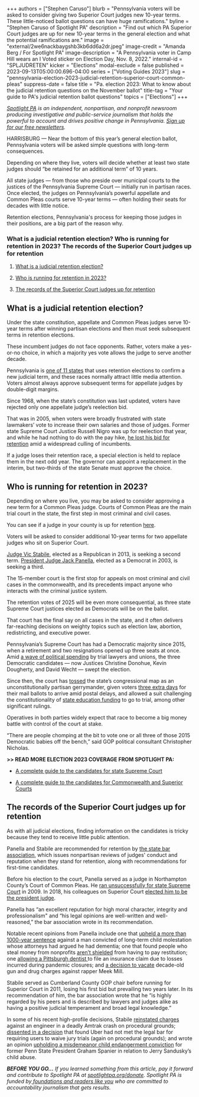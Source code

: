+++
authors = ["Stephen Caruso"]
blurb = "Pennsylvania voters will be asked to consider giving two Superior Court judges new 10-year terms. These little-noticed ballot questions can have huge ramifications."
byline = "Stephen Caruso of Spotlight PA"
description = "Find out which PA Superior Court judges are up for new 10-year terms in the general election and what the potential ramifications are."
image = "external/2we6nackbaygshb3kb6dd6a2dr.jpeg"
image-credit = "Amanda Berg / For Spotlight PA"
image-description = "A Pennsylvania voter in Camp Hill wears an I Voted sticker on Election Day, Nov. 8, 2022."
internal-id = "SPLJUDRETEN"
kicker = "Elections"
modal-exclude = false
published = 2023-09-13T05:00:00.696-04:00
series = ["Voting Guides 2023"]
slug = "pennsylvania-election-2023-judicial-retention-superior-court-common-pleas"
suppress-date = false
title = "Pa. election 2023: What to know about the judicial retention questions on the November ballot"
title-tag = "Your guide to PA's judicial retention ballot questions"
topics = ["Elections"]
+++

<a href="https://www.spotlightpa.org/"><em>Spotlight PA</em></a><em> is an independent, nonpartisan, and nonprofit newsroom producing investigative and public-service journalism that holds the powerful to account and drives positive change in Pennsylvania. </em><a href="https://www.spotlightpa.org/newsletters"><em>Sign up for our free newsletters</em></a><em>.</em>

HARRISBURG — Near the bottom of this year’s general election ballot, Pennsylvania voters will be asked simple questions with long-term consequences.

Depending on where they live, voters will decide whether at least two state judges should “be retained for an additional term” of 10 years.

All state judges — from those who preside over municipal courts to the justices of the Pennsylvania Supreme Court — initially run in partisan races. Once elected, the judges on Pennsylvania’s powerful appellate and Common Pleas courts serve 10-year terms — often holding their seats for decades with little notice.

Retention elections, Pennsylvania&#39;s process for keeping those judges in their positions, are a big part of the reason why.

### What is a judicial retention election? Who is running for retention in 2023? The records of the Superior Court judges up for retention

1. <a href="#spl-heading-1">What is a judicial retention election?</a>

2. <a href="#spl-heading-2">Who is running for retention in 2023?</a>

3. <a href="#spl-heading-3">The records of the Superior Court judges up for retention</a>

<h2 id="spl-heading-1">What is a judicial retention election?</h2>

Under the state constitution, appellate and Common Pleas judges serve 10-year terms after winning partisan elections and then must seek subsequent terms in retention elections.

These incumbent judges do not face opponents. Rather, voters make a yes-or-no choice, in which a majority yes vote allows the judge to serve another decade.

Pennsylvania is <a href="https://ballotpedia.org/Judicial_election_methods_by_state">one of 11 states</a> that uses retention elections to confirm a new judicial term, and these races normally attract little media attention. Voters almost always approve subsequent terms for appellate judges by double-digit margins.

Since 1968, when the state’s constitution was last updated, voters have rejected only one appellate judge’s reelection bid.

<script src="https://www.spotlightpa.org/embed.js" async></script><div data-spl-embed-version="1" data-spl-src="https://www.spotlightpa.org/embeds/newsletter/"></div>

That was in 2005, when voters were broadly frustrated with state lawmakers’ vote to increase their own salaries and those of judges. Former state Supreme Court Justice Russell Nigro was up for reelection that year, and while he had nothing to do with the pay hike, <a href="https://news.google.com/newspapers?id=1L4iAAAAIBAJ&amp;sjid=NLYFAAAAIBAJ&amp;pg=1358,2907716&amp;dq=russell+m+nigro&amp;hl=en">he lost his bid for retention</a> amid a widespread culling of incumbents.

If a judge loses their retention race, a special election is held to replace them in the next odd year. The governor can appoint a replacement in the interim, but two-thirds of the state Senate must approve the choice.

<h2 id="spl-heading-2">Who is running for retention in 2023?</h2>

Depending on where you live, you may be asked to consider approving a new term for a Common Pleas judge. Courts of Common Pleas are the main trial court in the state, the first step in most criminal and civil cases.

You can see if a judge in your county is up for retention <a href="https://www.dos.pa.gov/VotingElections/CandidatesCommittees/RunningforOffice/Documents/2023/2023%20Judges%20Chart.pdf">here</a>.

Voters will be asked to consider additional 10-year terms for two appellate judges who sit on Superior Court.

<a href="https://www.pacourts.us/courts/superior-court/superior-court-judges/judge-victor-p-stabile">Judge Vic Stabile</a>, elected as a Republican in 2013, is seeking a second term. <a href="https://www.pacourts.us/courts/superior-court/superior-court-judges/judge-jack-a-panella">President Judge Jack Panella</a>, elected as a Democrat in 2003, is seeking a third.

The 15-member court is the first stop for appeals on most criminal and civil cases in the commonwealth, and its precedents impact anyone who interacts with the criminal justice system.

The retention votes of 2025 will be even more consequential, as three state Supreme Court justices elected as Democrats will be on the ballot.

That court has the final say on all cases in the state, and it often delivers far-reaching decisions on weighty topics such as election law, abortion, redistricting, and executive power.

Pennsylvania’s Supreme Court has had a Democratic majority since 2015, when a retirement and two resignations opened up three seats at once. Amid <a href="https://www.brennancenter.org/our-work/analysis-opinion/spending-pennsylvania-supreme-court-race-tops-out-over-165-million">a wave of political spending</a> by trial lawyers and unions, the three Democratic candidates — now Justices Christine Donohue, Kevin Dougherty, and David Wecht — swept the election.

Since then, the court has <a href="https://www.nytimes.com/2018/01/22/us/pennsylvania-maps-congress.html">tossed</a> the state’s congressional map as an unconstitutionally partisan gerrymander, given voters <a href="https://apnews.com/article/election-2020-pennsylvania-lawsuits-elections-philadelphia-0f0e6f48361df96d2d74d68ac6838709">three extra days</a> for their mail ballots to arrive amid postal delays, and allowed a suit challenging the constitutionality of <a href="https://www.spotlightpa.org/news/2023/02/pa-public-school-funding-lawsuit-state-budget-billions/">state education funding</a> to go to trial, among other significant rulings.

Operatives in both parties widely expect that race to become a big money battle with control of the court at stake.

“There are people chomping at the bit to vote one or all three of those 2015 Democratic babies off the bench,” said GOP political consultant Christopher Nicholas.

<strong>&gt;&gt; READ MORE ELECTION 2023 COVERAGE FROM SPOTLIGHT PA:</strong>

- <a href="https://www.spotlightpa.org/news/2023/09/pennsylvania-election-2023-supreme-court-candidates/">A complete guide to the candidates for state Supreme Court</a>

- <a href="https://www.spotlightpa.org/news/2023/09/pennsylvania-election-2023-commonwealth-superior-court-candidates/">A complete guide to the candidates for Commonwealth and Superior Courts</a>

<h2 id="spl-heading-3">The records of the Superior Court judges up for retention</h2>

As with all judicial elections, finding information on the candidates is tricky because they tend to receive little public attention.

Panella and Stabile are recommended for retention by <a href="https://www.pabar.org/site/For-Lawyers/Committees-Commissions/Judicial-Evaluation/Resources/JEC-Ratings/2023/Superior-Court">the state bar association</a>, which issues nonpartisan reviews of judges&#39; conduct and reputation when they stand for retention, along with recommendations for first-time candidates.

Before his election to the court, Panella served as a judge in Northampton County’s Court of Common Pleas. He <a href="https://www.pottsmerc.com/2009/11/03/cash-drives-pennsylvania-judicial-elections/">ran unsuccessfully for state Supreme Court</a> in 2009. In 2018, his colleagues on Superior Court <a href="https://bucksbar.org/latest-news/jack-anthony-panella-elected-president-judge-of-pennsylvania-superior-court/">elected him to be the president judge</a>.

Panella has “an excellent reputation for high moral character, integrity and professionalism&#34; and “his legal opinions are well-written and well-reasoned,” the bar association wrote in its recommendation.

<script src="https://www.spotlightpa.org/embed.js" async></script><div data-spl-embed-version="1" data-spl-src="https://www.spotlightpa.org/embeds/donate/"></div>

Notable recent opinions from Panella include one that <a href="https://www.pennlive.com/news/2017/06/child_molester_deserves_every.html">upheld a more than 1000-year sentence</a> against a man convicted of long-term child molestation whose attorneys had argued he had dementia; one that found people who steal money from nonprofits <a href="https://www.pennlive.com/news/2018/09/corrupt_politicians_dont_have.html">aren’t shielded</a> from having to pay restitution; one <a href="https://casetext.com/case/ungarean-v-cna-valley-forge-ins-co-1">allowing a </a><u>Pittsburgh dentist </u>to file an insurance claim due to losses incurred during pandemic closures; and <a href="https://www.inquirer.com/news/meek-mill-conviction-overturned-cleared-larry-krasner-philadelphia-20190724.html">a decision to vacate</a> decade-old gun and drug charges against rapper Meek Mill.

Stabile served as Cumberland County GOP chair before running for Superior Court in 2011, losing his first bid but prevailing two years later. In its recommendation of him, the bar association wrote that he “is highly regarded by his peers and is described by lawyers and judges alike as having a positive judicial temperament and broad legal knowledge.”

In some of his recent high-profile decisions, Stabile <a href="https://6abc.com/amtrak-crash-deadly-amtrack-philadelphia/6185361/">reinstated charges</a> against an engineer in a deadly Amtrak crash on procedural grounds; <a href="https://www.law.com/thelegalintelligencer/2023/07/20/split-pa-superior-court-rules-ubers-arbitration-clause-is-unenforceable/">dissented in a decision</a> that found Uber had not met the legal bar for requiring users to waive jury trials (again on procedural grounds); and wrote an opinion <a href="https://www.nbcnews.com/news/us-news/ex-penn-state-president-spanier-convicted-over-sandusky-complaint-loses-n886811">upholding a misdemeanor child endangerment conviction</a> for former Penn State President Graham Spanier in relation to Jerry Sandusky’s child abuse.

<strong><em>BEFORE YOU GO…</em></strong><em> If you learned something from this article, pay it forward and contribute to Spotlight PA at </em><a href="http://spotlightpa.org/donate"><em>spotlightpa.org/donate</em></a><em>. Spotlight PA is funded by</em><a href="https://www.spotlightpa.org/support"><em> foundations and readers like you</em></a><em> who are committed to accountability journalism that gets results.</em>

